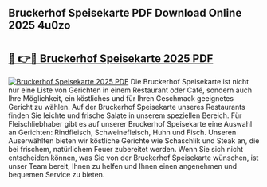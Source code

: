 ## Bruckerhof Speisekarte PDF Download Online 2025 4u0zo

# <h2><a href="http://gcahg1.nevu.top/?p=Bruckerhof+Speisekarte">🔗 👉🔴 Bruckerhof Speisekarte 2025 PDF</a></h2>

[![Bruckerhof Speisekarte 2025 PDF](https://i.imgur.com/dBaPXMq.png)](http://gcahg1.nevu.top/?p=Bruckerhof+Speisekarte)
Die Bruckerhof Speisekarte ist nicht nur eine Liste von Gerichten in einem Restaurant oder Café, sondern auch Ihre Möglichkeit, ein köstliches und für Ihren Geschmack geeignetes Gericht zu wählen. Auf der Bruckerhof Speisekarte unseres Restaurants finden Sie leichte und frische Salate in unserem speziellen Bereich. Für Fleischliebhaber gibt es auf unserer Bruckerhof Speisekarte eine Auswahl an Gerichten: Rindfleisch, Schweinefleisch, Huhn und Fisch. Unseren Auserwählten bieten wir köstliche Gerichte wie Schaschlik und Steak an, die bei frischem, natürlichem Feuer zubereitet werden. Wenn Sie sich nicht entscheiden können, was Sie von der Bruckerhof Speisekarte wünschen, ist unser Team bereit, Ihnen zu helfen und Ihnen einen angenehmen und bequemen Service zu bieten.
